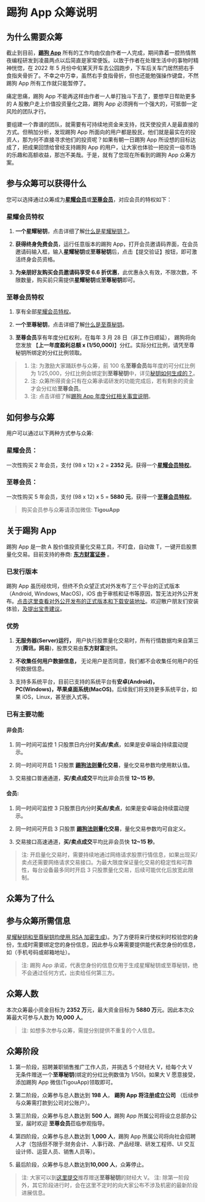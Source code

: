 # 踢狗 App 众筹说明

## 为什么需要众筹

截止到目前，[**踢狗 App**](https://gitee.com/TiGou/tigou_rule/releases) 所有的工作均由仅由作者一人完成，期间靠着一腔热情熬夜编程研发到凌晨两点以后简直是家常便饭。以致于作者在处理生活中的事物时精神恍惚，在 2022 年 5 月份中旬某天开车去公园跑步，下车后关车门居然把右手食指夹骨折了。不幸之中万幸，虽然右手食指骨折，但也还能勉强操作键盘，不然踢狗 App 所有工作就只能暂停了。

痛定思痛，踢狗 App 不能再这样由作者一人单打独斗下去了，要想早日帮助更多的 A 股散户走上价值投资量化之路，踢狗 App 必须拥有一个强大的，可抵御一定风险的团队才行。

要组建一个靠谱的团队，就需要有可持续地资金来支持，找天使投资人是最直接的方式。但稍加分析，发现踢狗 App 所面向的用户都是股民，他们就是最实在的投资人，那为何不直接寻求他们的投资呢？如果有朝一日踢狗 App 所设想的目标达成了，把成果回馈给曾经支持踢狗 App 的用户，让大家也体验一把投资一级市场的乐趣和高额收益，那岂不美哉。于是，就有了您现在所看到的踢狗 App 众筹方案。

## 参与众筹可以获得什么

您可以选择通过众筹成为[**星耀会员**](#星耀会员)或[**至尊会员**](#至尊会员)，对应会员的特权如下：

### 星耀会员特权

1. **一个星耀秘钥**，点击详细了解[什么是星耀秘钥？](./qa/%E4%BB%80%E4%B9%88%E6%98%AF%E6%98%9F%E8%80%80%E7%A7%98%E9%92%A5%E5%92%8C%E8%87%B3%E5%B0%8A%E7%A7%98%E9%92%A5%EF%BC%9F.md#星耀秘钥)。

1. **获得终身免费会员**，运行任意版本的踢狗 App，打开会员邀请码界面，在会员邀请码输入框，输入**星耀秘钥**或**至尊秘钥**后，点击【提交验证】按钮，即可激活终身会员资格。

1. **为亲朋好友购买会员邀请码享受 6.6 折优惠**，此优惠永久有效，不限次数，不限数量，购买前只需提供**星耀秘钥**或**至尊秘钥**即可。

### 至尊会员特权

1. 享有全部[星耀会员特权](#星耀会员特权)。

1. **一个至尊秘钥**，点击详细了解[什么是至尊秘钥](./qa/%E4%BB%80%E4%B9%88%E6%98%AF%E6%98%9F%E8%80%80%E7%A7%98%E9%92%A5%E5%92%8C%E8%87%B3%E5%B0%8A%E7%A7%98%E9%92%A5%EF%BC%9F.md#至尊秘钥)。

1. **至尊会员**享有年度分红权利，在每年 3 月 28 日（非工作日顺延）， 踢狗将向您发放 【**上一年度盈利总额 x (1/50,000)**】分红。实际分红比例，请凭至尊秘钥所绑定的分红比例领取。

> 1. 注: 为激励大家踊跃参与众筹，前 100 名**至尊会员**每年度的可分红比例为 1/25,000，分红比例会绑定到**至尊秘钥**中，详见[秘钥如何生成的？](./qa/%E4%BB%80%E4%B9%88%E6%98%AF%E6%98%9F%E8%80%80%E7%A7%98%E9%92%A5%E5%92%8C%E8%87%B3%E5%B0%8A%E7%A7%98%E9%92%A5%EF%BC%9F.md#如何生成)。
> 1. 注: 众筹所得资金只有在众筹承诺研发的功能完成后，若有剩余的资金才会分红给**至尊会员**。
> 1. 注: 点击详细了解[踢狗 App 年度分红相关事宜说明](./qa/%E8%B8%A2%E7%8B%97App%E5%B9%B4%E5%BA%A6%E5%88%86%E7%BA%A2%E7%9B%B8%E5%85%B3%E4%BA%8B%E5%AE%9C%E8%AF%B4%E6%98%8E.md)。

## 如何参与众筹

用户可以通过以下两种方式参与众筹:

### 星耀会员：

一次性购买 2 年会员，支付 (98 x 12) x 2 = **2352 元**，获得一个[**星耀会员特权**](#星耀会员特权)。

### 至尊会员：

一次性购买 5 年会员，支付 (98 x 12) x 5 = **5880 元**，获得一个[**至尊会员特权**](#至尊会员特权)。

> 购买会员参与众筹请添加微信: **TigouApp**

## 关于踢狗 App

踢狗 App 是一款 A 股价值投资量化交易工具，不盯盘，自动做 T，一键开启股票量化交易。目前支持的券商: [**东方财富证券**](https://zqhd.18.cn/index.html) 。

### 已发行版本

踢狗 App 虽历经坎坷，但终不负众望正式对外发布了三个平台的正式版本（Android, Windows, MacOS)，iOS 由于审核和证书等原因，暂无法对外公开发布。[点击这里查看对外公开发布的正式版本和下载安装地址](https://gitee.com/TiGou/tigou_rule/releases)。欢迎散户朋友们安装体验，[及提出宝贵建议](https://gitee.com/TiGou/tigou_rule/issues)。

### 优势

1. **无服务器(Server)运行，** 用户执行股票量化交易时，所有行情数据均来自第三方(**腾讯，网易**)，股票交易由**东方财富**提供。

1. **不收集任何用户数据信息，** 无论用户是否同意，我们都不会收集任何用户的任何数据信息。

1. 支持多系统平台，目前已支持的系统平台有**安卓(Android)，PC(Windows)，苹果桌面系统(MacOS)**。后续我们将支持更多系统平台，如果 iOS，Linux，甚至嵌入式等。

### 已有主要功能

#### 非会员:

1. 同一时间可监控 1 只股票日内分时**买点/卖点**，如果是安卓端会持续震动提示。

1. 同一时间可开启 1 只股票 **[踢狗法则](./README.md)量化交易**，量化交易参数均使用默认值。

1. 交易接口普通通道，**买/卖点成交**平均比非会员慢 **12~15 秒**。

#### 会员:

1. 同一时间可监控 3 只股票日内分时**买点/卖点**，如果是安卓端会持续震动提示。

1. 同一时间可开启 3 只股票 **[踢狗法则](./README.md)量化交易**，量化交易参数均可自定义。

1. 交易接口高速通道，**买/卖点成交**平均比非会员快 **12~15 秒**。

> 注: 开启量化交易时，需要持续地通过网络请求股票行情信息，如果出现买/卖点还需要网络请求交易接口。为最大限度保证量化交易的稳定性和可靠性，每台设备最多同时开启 3 只股票量化交易，后续可能优化后放宽此限制。

## 众筹为了什么

## 参与众筹所需信息

[星耀秘钥和至尊秘钥均使用 RSA 加密生成](./qa/%E4%BB%80%E4%B9%88%E6%98%AF%E6%98%9F%E8%80%80%E7%A7%98%E9%92%A5%E5%92%8C%E8%87%B3%E5%B0%8A%E7%A7%98%E9%92%A5%EF%BC%9F.md))。为了方便将来行使权利时校验您的身份，生成时需要绑定您的身份信息，因此参与众筹需要提供能代表您身份的信息，如（手机号码或邮箱地址）。

> 注: 踢狗 App 承诺，代表您身份的信息仅用于生成星耀秘钥或至尊秘钥，绝不会通过任何方式，出卖给任何第三方。

## 众筹人数

本次众筹最小资金目标为 **2352 万**元，最大资金目标为 **5880 万**元。因此本次众筹最大可参与人数为 **10,000 人**。

> 注: 如想多次参与众筹，需提分别提供不重复的个人信息。

## 众筹阶段

1. 第一阶段，招聘兼职销售推广工作人员，并挑选 5 个财经大 V，给每个大 V 无条件赠送一个**至尊秘钥**(绑定的分红比例数值为 1/50)。如果大 V 愿意接受，添加踢狗 App 微信(TigouApp)领取即可。

1. 第二阶段，众筹参与总人数达到 **198 人**， **踢狗 App 将注册成立公司** （后续参与众筹需打款到公司对公账户）。

1. 第三阶段，众筹参与总人数达到 **500 人**，踢狗 App 所属公司将设立总部办公室，届时欢迎 **至尊会员**莅临参观指导。

1. 第四阶段，众筹参与总人数达到 **1,000 人**，踢狗 App 所属公司将向社会招聘人才（包括但不限于:财务会计、人事行政、产品经理、研发工程师、UI 交互设计师、运营人员、销售人员等）。

1. 最后阶段，众筹参与总人数达到**10,000 人**，众筹停止。

> 注: 大家可以到[这里提交](https://gitee.com/TiGou/tigou_rule/issues)推荐赠送**至尊秘钥**的财经大 V。
> 注: 除第一阶段外，其它阶段进行时，会在这里不定时的向大家公布不涉及机密的最新阶段进展信息。

